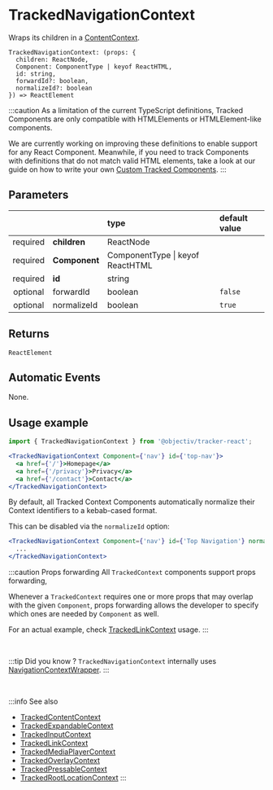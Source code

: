 # TrackedNavigationContext

Wraps its children in a [ContentContext](/taxonomy/reference/location-contexts/ContentContext.md).

```tsx
TrackedNavigationContext: (props: { 
  children: ReactNode,
  Component: ComponentType | keyof ReactHTML,
  id: string,
  forwardId?: boolean,
  normalizeId?: boolean
}) => ReactElement
```

:::caution
As a limitation of the current TypeScript definitions, Tracked Components are only compatible with HTMLElements or HTMLElement-like components.

We are currently working on improving these definitions to enable support for any React Component. Meanwhile, if you need to track Components with definitions that do not match valid HTML elements, take a look at our guide on how to write your own [Custom Tracked Components](/tracking/react/how-to-guides/custom-components.md).
:::

## Parameters
|          |               | type                                 | default value |
|:--------:|:--------------|:-------------------------------------|:--------------|
| required | **children**  | ReactNode                            |               |
| required | **Component** | ComponentType &vert; keyof ReactHTML |               |
| required | **id**        | string                               |               |
| optional | forwardId     | boolean                              | `false`       |
| optional | normalizeId   | boolean                              | `true`        |

## Returns
`ReactElement`

## Automatic Events
None.

## Usage example

```jsx
import { TrackedNavigationContext } from '@objectiv/tracker-react';
```

```jsx
<TrackedNavigationContext Component={'nav'} id={'top-nav'}>
  <a href={'/'}>Homepage</a>
  <a href={'/privacy'}>Privacy</a>
  <a href={'/contact'}>Contact</a>
</TrackedNavigationContext>
```

By default, all Tracked Context Components automatically normalize their Context identifiers to a kebab-cased format.

This can be disabled via the  `normalizeId` option:

```jsx
<TrackedNavigationContext Component={'nav'} id={'Top Navigation'} normalizeId={false}>
  ...
</TrackedNavigationContext>
```

:::caution Props forwarding
All `TrackedContext` components support props forwarding,

Whenever a `TrackedContext` requires one or more props that may overlap with the given `Component`, props forwarding allows the
developer to specify which ones are needed by `Component` as well.

For an actual example, check [TrackedLinkContext](/tracking/react/api-reference/trackedContexts/TrackedLinkContext.md#components) usage.
:::

<br />

:::tip Did you know ?
`TrackedNavigationContext` internally uses [NavigationContextWrapper](/tracking/react/api-reference/locationWrappers/NavigationContextWrapper.md).
:::

<br />

:::info See also
- [TrackedContentContext](/tracking/react/api-reference/trackedContexts/TrackedContentContext.md)
- [TrackedExpandableContext](/tracking/react/api-reference/trackedContexts/TrackedExpandableContext.md)
- [TrackedInputContext](/tracking/react/api-reference/trackedContexts/TrackedInputContext.md)
- [TrackedLinkContext](/tracking/react/api-reference/trackedContexts/TrackedLinkContext.md)
- [TrackedMediaPlayerContext](/tracking/react/api-reference/trackedContexts/TrackedMediaPlayerContext.md)
- [TrackedOverlayContext](/tracking/react/api-reference/trackedContexts/TrackedOverlayContext.md)
- [TrackedPressableContext](/tracking/react/api-reference/trackedContexts/TrackedPressableContext.md)
- [TrackedRootLocationContext](/tracking/react/api-reference/trackedContexts/TrackedRootLocationContext.md)
:::
